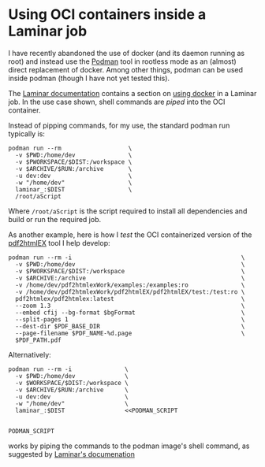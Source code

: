 # Using OCI containers inside a Laminar job

I have recently abandoned the use of docker (and its daemon running as 
root) and instead use the [Podman](https://podman.io/) tool in rootless 
mode as an (almost) direct replacement of docker. Among other things, 
podman can be used inside podman (though I have not yet tested this). 

The [Laminar documentation](https://laminar.ohwg.net/docs.html) contains a 
section on [using 
docker](https://laminar.ohwg.net/docs.html#Docker-container-jobs) in a 
Laminar job. In the use case shown, shell commands are *piped* into the 
OCI container. 

Instead of pipping commands, for my use, the standard podman run typically 
is: 

```
podman run --rm                   \
  -v $PWD:/home/dev               \
  -v $PWORKSPACE/$DIST:/workspace \
  -v $ARCHIVE/$RUN:/archive       \
  -u dev:dev                      \
  -w "/home/dev"                  \
  laminar_:$DIST                  \
  /root/aScript
```

Where `/root/aScript` is the script required to install all 
dependencies and build or run the required job. 

As another example, here is how I *test* the OCI containerized version of 
the [pdf2htmlEX](https://github.com/pdf2htmlEX/pdf2htmlEX) tool I help 
develop: 

```
podman run --rm -i                                                \
  -v $PWD:/home/dev                                               \
  -v $PWORKSPACE/$DIST:/workspace                                 \
  -v $ARCHIVE:/archive                                            \
  -v /home/dev/pdf2htmlexWork/examples:/examples:ro               \
  -v /home/dev/pdf2htmlexWork/pdf2htmlEX/pdf2htmlEX/test:/test:ro \
  pdf2htmlex/pdf2htmlex:latest                                    \
  --zoom 1.3                                                      \
  --embed cfij --bg-format $bgFormat                              \
  --split-pages 1                                                 \
  --dest-dir $PDF_BASE_DIR                                        \
  --page-filename $PDF_NAME-%d.page                               \
  $PDF_PATH.pdf
```

Alternatively:

```
podman run --rm -i               \
  -v $PWD:/home/dev              \
  -v $WORKSPACE/$DIST:/workspace \
  -v $ARCHIVE/$RUN:/archive      \
  -u dev:dev                     \
  -w "/home/dev"                 \
  laminar_:$DIST                 <<PODMAN_SCRIPT


PODMAN_SCRIPT
```

works by piping the commands to the podman image's shell command, as 
suggested by [Laminar's 
documenation](https://laminar.ohwg.net/docs.html#Docker-container-jobs) 

